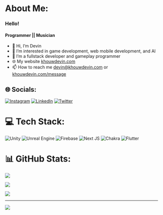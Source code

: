 # About Me:

### Hello!

#### Programmer || Musician

- 👋 Hi, I’m Devin
- 👀 I’m interested in game development, web mobile development, and AI
- 🌱 I’m a fullstack developer and gameplay programmer
- 🌐 My website [khouwdevin.com](https://khouwdevin.com)
- 📫 How to reach me devin@khouwdevin.com or [khouwdevin.com/message](https://khouwdevin.com/message)


## 🌐 Socials:

[![Instagram](https://img.shields.io/badge/Instagram-%23E4405F.svg?logo=Instagram&logoColor=white)](https://instagram.com/khouwdevin) [![LinkedIn](https://img.shields.io/badge/LinkedIn-%230077B5.svg?logo=linkedin&logoColor=white)](https://linkedin.com/in/khouwdevin) [![Twitter](https://img.shields.io/badge/Twitter-%231DA1F2.svg?logo=Twitter&logoColor=white)](https://twitter.com/khouwdevin) 

# 💻 Tech Stack:

![Unity](https://img.shields.io/badge/Unity-c%23.svg?style=for-the-badge&logo=c-sharp&logoColor=white) ![Unreal Engine](https://img.shields.io/badge/Unreal_Engine-grey.svg?style=for-the-badge&logo=c%2B%2B&logoColor=white) ![Firebase](https://img.shields.io/badge/firebase-%23039BE5.svg?style=for-the-badge&logo=firebase) ![Next JS](https://img.shields.io/badge/Next-black?style=for-the-badge&logo=next.js&logoColor=white) ![Chakra](https://img.shields.io/badge/chakra-%234ED1C5.svg?style=for-the-badge&logo=chakraui&logoColor=white) ![Flutter](https://img.shields.io/badge/Flutter-%2302569B.svg?style=for-the-badge&logo=Flutter&logoColor=white)

# 📊 GitHub Stats:

![](https://github-readme-stats.vercel.app/api?username=khouwdevin&theme=nightowl&hide_border=false&include_all_commits=true&count_private=false)

![](https://github-readme-streak-stats.herokuapp.com/?user=khouwdevin&theme=nightowl&hide_border=false)

![](https://github-readme-stats.vercel.app/api/top-langs/?username=khouwdevin&theme=nightowl&hide_border=false&include_all_commits=true&count_private=false&layout=compact)

---
[![](https://visitcount.itsvg.in/api?id=khouwdevin&label=Github%20Views&color=1&icon=0&pretty=true)](https://visitcount.itsvg.in)
